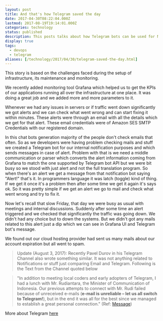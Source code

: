 ```yaml
---
layout: post
title: And that's how Telegram saved the day
date: 2017-04-30T08:22:04.000Z
lastmod: 2017-08-19T19:14:01.000Z
categories: technology
status: published
description: This posts talks about how Telegram bots can be used for Notifications.
display: true
tags:
  - devops
  - telegram
aliases: [/technology/2017/04/30/telegram-saved-the-day.html]
---
```


This story is based on the challenges faced during the setup of infrastructure, its maintenance and monitoring.

We recently added monitoring tool Grafana which helped us to get the KPIs of our applications running all over the infrastructure at one place. It was doing a great job and we added more and more parameters to it.

Whenever we had any issues in servers or if traffic went down significantly we got alerts and we can check what went wrong and can start fixing it within minutes. These alerts were through an email with all the details which we get for that alert. These email credentials were of Amazon SES SMTP Credentials with our registered domain.

In this chat bots generation majority of the people don't check emails that often. So as we developers were having problem checking mails and stuff we created a Telegram bot for our internal notification purposes and which sends messages in case of alert. Problem with that is we need a middle communication or parser which converts the alert information coming from Grafana to match the one supported by Telegram bot API but we were bit busy so we stood with just alert and not the full translation program. So when there's an alert we get a message from that notification bot saying "Alert!" that's it. In programmers language it was latch (toggle) kind of thing. If we get it once it's a problem then after some time we get it again it's says ok. So it was pretty simple if we get an alert we go to mail and check what went wrong and try to fix it.

Now let's recall that slow Friday, that day we were busy as usual with meetings and internal discussions. Suddenly after some time an alert triggered and we checked that significantly the traffic was going down. We didn't had any choice but to down the systems. But we didn't got any mails related to this alert just a dip which we can see in Grafana UI and Telegram bot's message.

We found out our cloud hosting provider had sent us many mails about our account expiration but all went to spam.

> Update (August 3, 2017): Recently Pavel Durov in his Telegram Channel also wrote something similar. It was not anything related to Notifications or stuff just comparing Email and Telegram. Following is the Text from the Channel quoted below

> "In addition to meeting local coders and early adopters of Telegram, I had a lunch with Mr. Rudiantara, the Minister of Communication of Indonesia. Our previous attempts to connect with Mr. Rudi failed because of unreceived e-mails (**e-mail is unreliable – let us all switch to Telegram!**), but in the end it was all for the best since we managed to establish a great personal connection." (Ref: [Message](https://t.me/durov/54))

More about Telegram [here](https://telegram.org)
